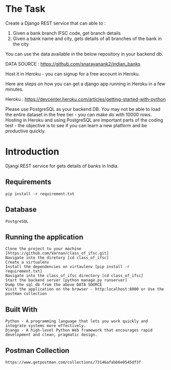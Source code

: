 # The Task

Create a Django REST service that can able to :
1. Given a bank branch IFSC code, get branch details
2. Given a bank name and city, gets details of all branches of the bank in the city

You can use the data available in the below repository in your backend db. 

DATA SOURCE : https://github.com/snarayanank2/indian_banks

Host it in Heroku - you can signup for a free account in Heroku. 


Here are steps on how you can get a django app running in Heroku in a few minutes. 

Heroku : https://devcenter.heroku.com/articles/getting-started-with-python


Please use PostgreSQL as your backend DB. You may not be able to load the entire dataset in the free tier - you can make do with 10000 rows. Hosting in Heroku and using PostgreSQL are important parts of the coding test - the objective is to see if you can learn a new platform and be productive quickly.


# Introduction

Djangi REST service for gets details of banks in India. 


## Requirements
    pip install -r requirement.txt

## Database
    PostgreSQL

## Running the application
    Clone the project to your machine [https://github.com/Varnan/class_of_ifsc.git]
    Navigate into the diretory [cd class_of_ifsc]
    Create a virtualenv
    Install the dependencies on virtaulenv [pip install -r requirement.txt]
    Navigate into the class_of_ifsc directory [cd class_of_ifsc]
    Start the backend server [python manage.py runserver]
    Dump the sql db from the above DATA SOURCE
    Visit the application on the browser - http:localhost:8000 or Use the postman collection

## Built With
    Python - A programming language that lets you work quickly and integrate systems more effectively.
    Django - A high-level Python Web framework that encourages rapid development and clean, pragmatic design.

## Postman Collection
    https://www.getpostman.com/collections/73146afabb6e0545df3f